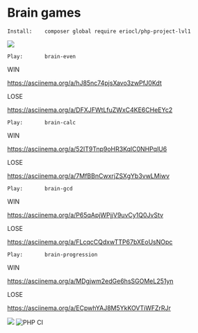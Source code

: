 # Brain games

    Install:    composer global require eriocl/php-project-lvl1
<a href="https://asciinema.org/a/fcn49jnLE9zdRmm7wuWwdLFyA" target="_blank"><img src="https://asciinema.org/a/fcn49jnLE9zdRmm7wuWwdLFyA.svg" /></a>


    Play:       brain-even
WIN

https://asciinema.org/a/hJ85nc74pjsXavo3zwPfJ0Kdt

LOSE

https://asciinema.org/a/DFXJFWtLfuZWxC4KE6CHeEYc2

    Play:       brain-calc
WIN

https://asciinema.org/a/52IT9Tnp9oHR3KqlC0NHPqlU6

LOSE

https://asciinema.org/a/7MfBBnCwxrjZSXgYb3vwLMiwv

    Play:       brain-gcd
WIN

https://asciinema.org/a/P65qApjWPjjV9uvCy1Q0JvStv

LOSE

https://asciinema.org/a/FLcqcCQdxwTTP67bXEoUsNOpc

    Play:       brain-progression
WIN

https://asciinema.org/a/MDgjwm2edGe6hsSGOMeL251yn

LOSE

https://asciinema.org/a/ECpwhYAJ8M5YkKOVTiWFZrRJr

<a href="https://codeclimate.com/github/eriocl/brain-games/maintainability"><img src="https://api.codeclimate.com/v1/badges/73769ed538fd2845d68d/maintainability" /></a>
![PHP CI](https://github.com/eriocl/brain-games/workflows/PHP%20CI/badge.svg)
